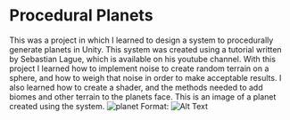 # Procedural Planets
This was a project in which I learned to design a system to procedurally generate planets in Unity. This system was created using a tutorial written by Sebastian Lague, which is available on his youtube channel. With this project I learned how to implement noise to create random terrain on a sphere, and how to weigh that noise in order to make acceptable results. I also learned how to create a shader, and the methods needed to add biomes and other terrain to the planets face.
This is an image of a planet created using the system.
![planet](/blob/master/Planets/Planet%201.png)
Format: ![Alt Text](url)
